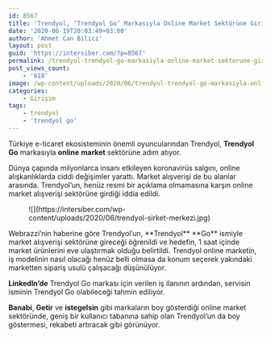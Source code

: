 ```yaml
---
id: 8567
title: 'Trendyol, ‘Trendyol Go’ Markasıyla Online Market Sektörüne Giriyor'
date: '2020-06-19T20:03:49+03:00'
author: 'Ahmet Can Bilici'
layout: post
guid: 'https://intersiber.com/?p=8567'
permalink: /trendyol-trendyol-go-markasiyla-online-market-sektorune-giriyor/
post_views_count:
    - '618'
image: /wp-content/uploads/2020/06/trendyol-trendyol-go-markasiyla-online-alisveris-sektorune-giriyor.jpg
categories:
    - Girişim
tags:
    - trendyol
    - 'trendyol go'
---
```


Türkiye e-ticaret ekosisteminin önemli oyuncularından Trendyol, **Trendyol Go** markasıyla **online** **market** sektörüne adım atıyor.

Dünya çapında milyonlarca insanı etkileyen koronavirüs salgını, online alışkanlıklarda ciddi değişimler yarattı. Market alışverişi de bu alanlar arasında. Trendyol’un, henüz resmi bir açıklama olmamasına karşın online market alışverişi sektörüne girdiği iddia edildi.

<figure class="wp-block-image size-large">![](https://intersiber.com/wp-content/uploads/2020/06/trendyol-sirket-merkezi.jpg)</figure>Webrazzi’nin haberine göre Trendyol’un, **Trendyol** **Go** ismiyle market alışverişi sektörüne gireceği öğrenildi ve hedefin, 1 saat içinde market ürünlerini eve ulaştırmak olduğu belirtildi. Trendyol online marketin, iş modelinin nasıl olacağı henüz belli olmasa da konum seçerek yakındaki marketten sipariş usulü çalışacağı düşünülüyor.

**LinkedIn’de** Trendyol Go markası için verilen iş ilanının ardından, servisin isminin Trendyol Go olabileceği tahmin ediliyor.

**Banabi**, **Getir** ve **istegelsin** gibi markaların boy gösterdiği online market sektöründe, geniş bir kullanıcı tabanına sahip olan Trendyol’un da boy göstermesi, rekabeti artıracak gibi görünüyor.